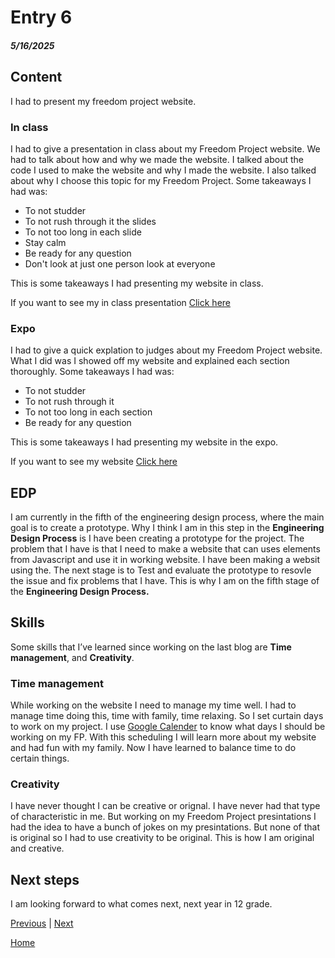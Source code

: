 # Entry 6
##### 5/16/2025

## Content
I had to present my freedom project website.

### In class
I had to give a presentation in class about my Freedom Project website. We had to talk about how and why we made the website. I talked about the code I used to make the website and why I made the website. I also talked about why I choose this topic for my Freedom Project. Some takeaways I had was:

* To not studder
* To not rush through it the slides
* To not too long in each slide
* Stay calm
* Be ready for any question
* Don't look at just one person look at everyone 

This is some takeaways I had presenting my website in class.

If you want to see my in class presentation [Click here](https://docs.google.com/presentation/d/16G7uT40lGDslK9d8whklY7fV-Yx_TR4M8eEcybYAxh8/edit)

### Expo
I had to give a quick explation to judges about my Freedom Project website. What I did was I showed off my website and explained each section thoroughly. Some takeaways I had was:

* To not studder
* To not rush through it
* To not too long in each section
* Be ready for any question

This is some takeaways I had presenting my website in the expo.

If you want to see my website [Click here](https://matthewc0913.github.io/sep11-freedom-project/)


## EDP
I am currently in the fifth of the engineering design process, where the main goal is to create a prototype. Why I think I am in this step in the **Engineering Design Process** is I have been creating a prototype for the project. The problem that I have is that I need to make a website that can uses elements from Javascript and use it in working website. I have been making a websit using the. The next stage is to Test and evaluate the prototype to resovle the issue and fix problems that I have. This is why I am on the fifth stage of the **Engineering Design Process.**


## Skills
Some skills that I’ve learned since working on the last blog are **Time management**, and **Creativity**.

### Time management
While working on the website I need to manage my time well. I had to manage time doing this, time with family, time relaxing. So I set curtain days to work on my project. I use [Google Calender](https://calendar.google.com/calendar/u/0/r) to know what days I should be working on my FP. With this scheduling I will learn more about my website and had fun with my family. Now I have learned to balance time to do certain things.

### Creativity
I have never thought I can be creative or orignal. I have never had that type of characteristic in me. But working on my Freedom Project presintations I had the idea to have a bunch of jokes on my presintations. But none of that is original so I had to use creativity to be original. This is how I am original and creative.




## Next steps
I am looking forward to what comes next, next year in 12 grade.

[Previous](entry05.md) | [Next](entry07.md)

[Home](../README.md)
